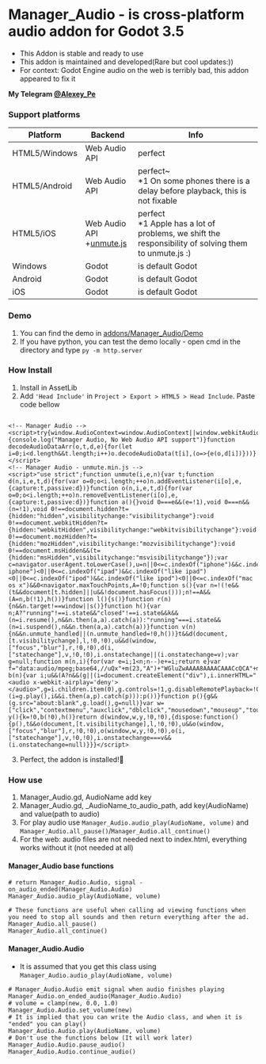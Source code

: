 # Manager_Audio - is cross-platform audio addon for Godot 3.5

* This Addon is stable and ready to use
* This addon is maintained and developed(Rare but cool updates:))
* For context: Godot Engine audio on the web is terribly bad, this addon appeared to fix it

__My Telegram [@Alexey_Pe](https://t.me/Alexey_Pe)__

### Support platforms
Platform | Backend | Info
--- | --- | --- 
HTML5/Windows | Web Audio API | perfect
HTML5/Android | Web Audio API | perfect~<br>*1 On some phones there is a delay before playback, this is not fixable
HTML5/iOS | Web Audio API<br>+[unmute.js](https://github.com/swevans/unmute)| perfect<br>*1 Apple has a lot of problems, we shift the responsibility of solving them to unmute.js :)
Windows | Godot | is default Godot
Android | Godot | is default Godot
iOS | Godot | is default Godot

### Demo
1. You can find the demo in [addons/Manager_Audio/Demo](addons/Manager_Audio/Demo)
2. If you have python, you can test the demo locally - open cmd in the directory and type `py -m http.server`

### How Install
1. Install in AssetLib
2. Add `'Head Include'` in `Project > Export > HTML5 > Head Include`. Paste code bellow
```

<!-- Manager Audio -->
<script>try{window.AudioContext=window.AudioContext||window.webkitAudioContext}catch(o){console.log("Manager Audio, No Web Audio API support")}function decodeAudioDataArr(o,t,d,e){for(let i=0;i<d.length&&t.length;i++)o.decodeAudioData(t[i],(o=>{e(o,d[i])}))}</script>
<!-- Manager Audio - unmute.min.js -->
<script>"use strict";function unmute(i,e,n){var t;function d(n,i,e,t,d){for(var o=0;o<i.length;++o)n.addEventListener(i[o],e,{capture:t,passive:d})}function o(n,i,e,t,d){for(var o=0;o<i.length;++o)n.removeEventListener(i[o],e,{capture:t,passive:d})}function a(){}void 0===e&&(e=!1),void 0===n&&(n=!1),void 0!==document.hidden?t={hidden:"hidden",visibilitychange:"visibilitychange"}:void 0!==document.webkitHidden?t={hidden:"webkitHidden",visibilitychange:"webkitvisibilitychange"}:void 0!==document.mozHidden?t={hidden:"mozHidden",visibilitychange:"mozvisibilitychange"}:void 0!==document.msHidden&&(t={hidden:"msHidden",visibilitychange:"msvisibilitychange"});var c=navigator.userAgent.toLowerCase(),u=n||0<=c.indexOf("iphone")&&c.indexOf("like iphone")<0||0<=c.indexOf("ipad")&&c.indexOf("like ipad")<0||0<=c.indexOf("ipod")&&c.indexOf("like ipod")<0||0<=c.indexOf("mac os x")&&0<navigator.maxTouchPoints,A=!0;function s(){var n=!(!e&&(t&&document[t.hidden]||u&&!document.hasFocus()));n!==A&&(A=n,b(!1),h())}function l(){s()}function r(n){n&&n.target!==window||s()}function h(){var n;A?"running"!==i.state&&"closed"!==i.state&&k&&(n=i.resume(),n&&n.then(a,a).catch(a)):"running"===i.state&&(n=i.suspend(),n&&n.then(a,a).catch(a))}function v(n){n&&n.unmute_handled||(n.unmute_handled=!0,h())}t&&d(document,[t.visibilitychange],l,!0,!0),u&&d(window,["focus","blur"],r,!0,!0),d(i,["statechange"],v,!0,!0),i.onstatechange||(i.onstatechange=v);var g=null;function m(n,i){for(var e=i;1<n;n--)e+=i;return e}var f="data:audio/mpeg;base64,//uQx"+m(23,"A")+"WGluZwAAAA8AAAACAAACcQCA"+m(16,"gICA")+m(66,"/")+"8AAABhTEFNRTMuMTAwA8MAAAAAAAAAABQgJAUHQQAB9AAAAnGMHkkI"+m(320,"A")+"//sQxAADgnABGiAAQBCqgCRMAAgEAH"+m(15,"/")+"7+n/9FTuQsQH//////2NG0jWUGlio5gLQTOtIoeR2WX////X4s9Atb/JRVCbBUpeRUq"+m(18,"/")+"9RUi0f2jn/+xDECgPCjAEQAABN4AAANIAAAAQVTEFNRTMuMTAw"+m(97,"V")+"Q==";function b(n){var i;u&&(A?n&&(g||(i=document.createElement("div"),i.innerHTML="<audio x-webkit-airplay='deny'></audio>",g=i.children.item(0),g.controls=!1,g.disableRemotePlayback=!0,g.preload="auto",g.src=f,g.loop=!0,g.load()),g.paused&&(i=g.play(),i&&i.then(a,p).catch(p))):p())}function p(){g&&(g.src="about:blank",g.load(),g=null)}var w=["click","contextmenu","auxclick","dblclick","mousedown","mouseup","touchend","keydown","keyup"],k=!1;function y(){k=!0,b(!0),h()}return d(window,w,y,!0,!0),{dispose:function(){p(),t&&o(document,[t.visibilitychange],l,!0,!0),u&&o(window,["focus","blur"],r,!0,!0),o(window,w,y,!0,!0),o(i,["statechange"],v,!0,!0),i.onstatechange===v&&(i.onstatechange=null)}}}</script>

```
3. Perfect, the addon is installed!🎉

### How use
1. Manager_Audio.gd, AudioName add key
2. Manager_Audio.gd, _AudioName_to_audio_path, add key(AudioName) and value(path to audio)
3. For play audio use `Manager_Audio.audio_play(AudioName, volume)` and `Manager_Audio.all_pause()`/`Manager_Audio.all_continue()`
4. For the web: audio files are not needed next to index.html, everything works without it (not needed at all)

#### Manager_Audio base functions
```gdscript
# return Manager_Audio.Audio, signal - on_audio_ended(Manager_Audio.Audio)
Manager_Audio.audio_play(AudioName, volume)

# These functions are useful when calling ad viewing functions when you need to stop all sounds and then return everything after the ad.
Manager_Audio.all_pause()
Manager_Audio.all_continue()
```
#### Manager_Audio.Audio
* It is assumed that you get this class using `Manager_Audio.audio_play(AudioName, volume)`
```gdscript
# Manager_Audio.Audio emit signal when audio finishes playing
Manager_Audio.on_ended_audio(Manager_Audio.Audio)
# volume = clamp(new, 0.0, 1.0)
Manager_Audio.Audio.set_volume(new)
# It is implied that you can write the Audio class, and when it is "ended" you can play()
Manager_Audio.Audio.play(AudioName, volume)
# Don't use the functions below (It will work later)
Manager_Audio.Audio.pause_audio()
Manager_Audio.Audio.continue_audio()
```